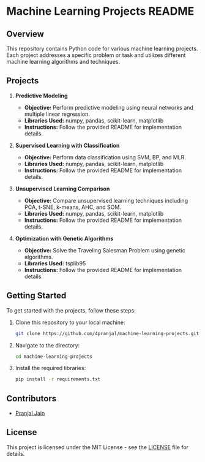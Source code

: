 # Machine Learning Projects README

## Overview

This repository contains Python code for various machine learning projects. Each project addresses a specific problem or task and utilizes different machine learning algorithms and techniques.

## Projects

1. **Predictive Modeling**
   - **Objective:** Perform predictive modeling using neural networks and multiple linear regression.
   - **Libraries Used:** numpy, pandas, scikit-learn, matplotlib
   - **Instructions:** Follow the provided README for implementation details.

2. **Supervised Learning with Classification**
   - **Objective:** Perform data classification using SVM, BP, and MLR.
   - **Libraries Used:** numpy, pandas, scikit-learn, matplotlib
   - **Instructions:** Follow the provided README for implementation details.

3. **Unsupervised Learning Comparison**
   - **Objective:** Compare unsupervised learning techniques including PCA, t-SNE, k-means, AHC, and SOM.
   - **Libraries Used:** numpy, pandas, scikit-learn, matplotlib
   - **Instructions:** Follow the provided README for implementation details.

4. **Optimization with Genetic Algorithms**
   - **Objective:** Solve the Traveling Salesman Problem using genetic algorithms.
   - **Libraries Used:** tsplib95
   - **Instructions:** Follow the provided README for implementation details.

## Getting Started

To get started with the projects, follow these steps:

1. Clone this repository to your local machine:

   ```bash
   git clone https://github.com/4pranjal/machine-learning-projects.git
   ```

2. Navigate to the directory:

   ```bash
   cd machine-learning-projects
   ```

3. Install the required libraries:

   ```bash
   pip install -r requirements.txt
   ```

## Contributors

- [Pranjal Jain](https://github.com/4Pranjal)

## License

This project is licensed under the MIT License - see the [LICENSE](LICENSE) file for details.
